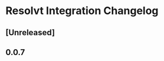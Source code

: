 <!-- Keep a Changelog guide -> https://keepachangelog.com -->

# Resolvt Integration Changelog

## [Unreleased]

## 0.0.7
